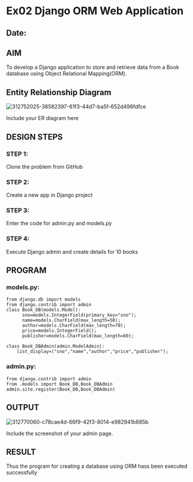 # Ex02 Django ORM Web Application
## Date: 

## AIM
To develop a Django application to store and retrieve data from a Book database using Object Relational Mapping(ORM).

## Entity Relationship Diagram
![312752025-38582397-61f3-44d7-ba5f-652d496fdfce](https://github.com/MADHUVATHANI/ORM/assets/149986415/470024bd-0689-4ed9-b966-341f1729a02e)

Include your ER diagram here

## DESIGN STEPS

### STEP 1:
Clone the problem from GitHub

### STEP 2:
Create a new app in Django project

### STEP 3:
Enter the code for admin.py and models.py

### STEP 4:
Execute Django admin and create details for 10 books

## PROGRAM
### models.py:
```
from django.db import models
from django.contrib import admin
class Book_DB(models.Model):
      sno=models.IntegerField(primary_key="sno");
      name=models.CharField(max_length=50);
      author=models.CharField(max_length=70);
      price=models.IntegerField();
      publisher=models.CharField(max_length=60);

class Book_DBAdmin(admin.ModelAdmin):
    list_display=("sno","name","author","price","publisher");
```
### admin.py:
```
from django.contrib import admin
from .models import Book_DB,Book_DBAdmin
admin.site.register(Book_DB,Book_DBAdmin)
```

## OUTPUT
![312770060-c78cae4d-66f9-42f3-8014-e982941b685b](https://github.com/MADHUVATHANI/ORM/assets/149986415/c3d3b4b8-9183-4bdb-b2c6-f10b0847ee96)

Include the screenshot of your admin page.


## RESULT
Thus the program for creating a database using ORM hass been executed successfully
